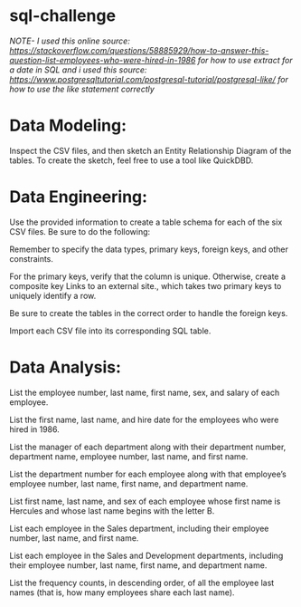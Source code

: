 # sql-challenge

*NOTE- I used this online source: https://stackoverflow.com/questions/58885929/how-to-answer-this-question-list-employees-who-were-hired-in-1986 for how to use extract for a date in SQL and i used this source: https://www.postgresqltutorial.com/postgresql-tutorial/postgresql-like/ for how to use the like statement correctly*

# Data Modeling:

Inspect the CSV files, and then sketch an Entity Relationship Diagram of the tables. To create the sketch, feel free to use a tool like QuickDBD. 

# Data Engineering:

Use the provided information to create a table schema for each of the six CSV files. Be sure to do the following:

Remember to specify the data types, primary keys, foreign keys, and other constraints.

For the primary keys, verify that the column is unique. Otherwise, create a composite key Links to an external site., which takes two primary keys to uniquely identify a row.

Be sure to create the tables in the correct order to handle the foreign keys.

Import each CSV file into its corresponding SQL table.

# Data Analysis:

List the employee number, last name, first name, sex, and salary of each employee.

List the first name, last name, and hire date for the employees who were hired in 1986.

List the manager of each department along with their department number, department name, employee number, last name, and first name.

List the department number for each employee along with that employee’s employee number, last name, first name, and department name.

List first name, last name, and sex of each employee whose first name is Hercules and whose last name begins with the letter B.

List each employee in the Sales department, including their employee number, last name, and first name.

List each employee in the Sales and Development departments, including their employee number, last name, first name, and department name.

List the frequency counts, in descending order, of all the employee last names (that is, how many employees share each last name).
